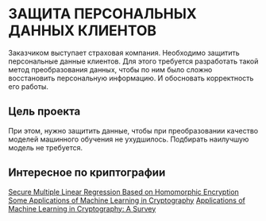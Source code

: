 # ЗАЩИТА ПЕРСОНАЛЬНЫХ ДАННЫХ КЛИЕНТОВ

Заказчиком выступает страховая компания. Необходимо защитить персональные данные клиентов. Для этого требуется разработать такой метод преобразования данных, чтобы по ним было сложно восстановить персональную информацию. И обосновать корректность его работы.

## Цель проекта
При этом, нужно защитить данные, чтобы при преобразовании качество моделей машинного обучения не ухудшилось. Подбирать наилучшую модель не требуется.

## Интересное по криптографии
[Secure Multiple Linear Regression Based on Homomorphic Encryption](https://www.cs.cmu.edu/~rjhall/JOS_revised_May_31a.pdf)
[Some Applications of Machine Learning in Cryptography](https://www.researchgate.net/publication/342746786_Some_Applications_of_Machine_Learning_in_Cryptography)
[Applications of Machine Learning in Cryptography: A Survey](https://arxiv.org/pdf/1902.04109.pdf)
